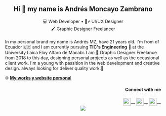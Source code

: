 ## <div align="center">Hi 👋 my name is Andrés Moncayo Zambrano</div>
<div align="center">💻  Web Developer  •   📱⚡ UI/UX Designer 
</div> 
<div align="center">🖌️ Graphic Designer Freelancer</div>  

####

In my personal brand my name is Andrés MZ, have 21 years old. I'm from of Ecuador 🇪🇨 and I am currently pursuing **TIC's Engineering** 🎯 at the University Laica Eloy Alfaro de Manabí. I am 🎨 Graphic Designer Freelance from 2018 to this day, designing personal projects as well as the occasional client work. I'm a young with passition in the web development and creative design. always looking for deliver quality work.👔  

🌐 [**My works y website personal**](https://andresmz-dev.netlify.app/)

#### <div align="end">Connect with me</div>

<div align="end">
  <a href="https://linkedin.com/" target="blank"><img align="center" src="https://raw.githubusercontent.com/rahuldkjain/github-profile-readme-generator/master/src/images/icons/Social/linked-in-alt.svg" alt="rodrigo-i-goitia" height="25" width="25" />ㅤ</a> 
  <a href="https://www.instagram.com/andresmz.ec/" target="blank"><img align="center" src="https://raw.githubusercontent.com/rahuldkjain/github-profile-readme-generator/master/src/images/icons/Social/instagram.svg" alt="rodrigo-i-goitia" height="25" width="25" />ㅤ</a>
  <a href="https://wa.link/8dzfjp" target="blank"><img align="center" src="https://raw.githubusercontent.com/rahuldkjain/github-profile-readme-generator/master/src/images/icons/Social/whatsapp.svg" alt="rodrigo-i-goitia" height="25" width="25" />ㅤ</a>
</div> 

<div align="center"><img src="https://github-readme-stats.vercel.app/api?username=andresMZ-ec&show_icons=true&count_private=true&hide_border=true" align="center" /></div>  
